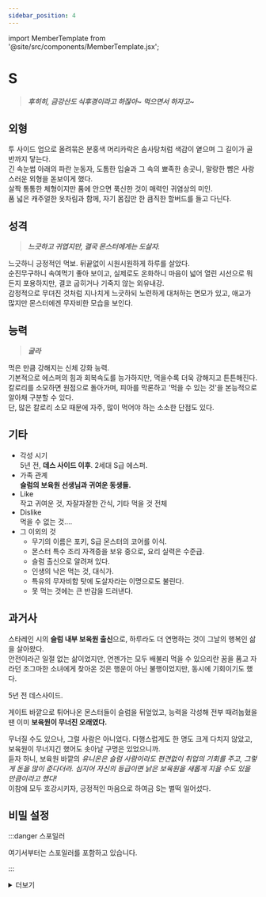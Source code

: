 ```yaml
---
sidebar_position: 4
---
```


import MemberTemplate from '@site/src/components/MemberTemplate.jsx';

# S
> ***후히히, 금강산도 식후경이라고 하잖아~ 먹으면서 하자고~***

<MemberTemplate
  title="헌터즈"
  image="/img/h.png"
  codename="S"
  gender="여성"
  age="22"
  height="157cm"
  affiliation="특급 요원"
  ability="[S급] 굴라"
  bg="#FFC801"
  cr="#fff"
/>

## 외형
투 사이드 업으로 올려묶은 분홍색 머리카락은 솜사탕처럼 색감이 옅으며 그 길이가 골반까지 닿는다.  
긴 속눈썹 아래의 파란 눈동자, 도톰한 입술과 그 속의 뾰족한 송곳니, 말랑한 뺨은 사랑스러운 외형을 돋보이게 했다.  
살짝 통통한 체형이지만 품에 안으면 푹신한 것이 매력인 귀염상의 미인.  
품 넓은 캐주얼한 옷차림과 함께, 자기 몸집만 한 큼직한 할버드를 들고 다닌다.  


## 성격
> ***느긋하고 귀엽지만, 결국 몬스터에게는 도살자.***  
  
느긋하니 긍정적인 먹보. 뒤끝없이 시원시원하게 하루를 살았다.  
순진무구하니 속여먹기 좋아 보이고, 실제로도 온화하니 마음이 넓어 열린 시선으로 뭐든지 포용하지만, 결코 굽히거나 기죽지 않는 외유내강.  
감정적으로 무뎌진 것처럼 지나치게 느긋하되 노련하게 대처하는 면모가 있고, 애교가 많지만 몬스터에겐 무자비한 모습을 보인다.  


## 능력
> ***굴라***  
  
먹은 만큼 강해지는 신체 강화 능력.  
기본적으로 에스퍼의 힘과 회복속도를 능가하지만, 먹을수록 더욱 강해지고 튼튼해진다.  
칼로리를 소모하면 원점으로 돌아가며, 피아를 막론하고 '먹을 수 있는 것'을 본능적으로 알아채 구분할 수 있다.  
단, 많은 칼로리 소모 때문에 자주, 많이 먹어야 하는 소소한 단점도 있다.  

## 기타
- 각성 시기  
5년 전, **데스 사이드 이후**. 2세대 S급 에스퍼.
- 가족 관계  
**슬럼의 보육원 선생님과 귀여운 동생들.**
- Like  
작고 귀여운 것, 자잘자잘한 간식, 기타 먹을 것 전체
- Dislike  
먹을 수 없는 것….
- 그 이외의 것
  - 무기의 이름은 포키, S급 몬스터의 코어를 이식.
  - 몬스터 특수 조리 자격증을 보유 중으로, 요리 실력은 수준급.
  - 슬럼 출신으로 알려져 있다.
  - 인생의 낙은 먹는 것, 대식가.
  - 특유의 무자비함 탓에 도살자라는 이명으로도 불린다.
  - 못 먹는 것에는 큰 반감을 드러낸다.

## 과거사
스타레인 시의 **슬럼 내부 보육원 출신**으로, 하루라도 더 연명하는 것이 그날의 행복인 삶을 살아왔다.  
안전이라곤 일절 없는 삶이었지만, 언젠가는 모두 배불리 먹을 수 있으리란 꿈을   품고 자라던 조그마한 소녀에게 찾아온 것은 행운이 아닌 불행이었지만, 동시에 기회이기도 했다.  

5년 전 데스사이드.  
  
게이트 바깥으로 튀어나온 몬스터들이 슬럼을 뒤엎었고, 능력을 각성해 전부 때려눕혔을 땐 이미 **보육원이 무너진 오래였다.**  
  
무너질 수도 있으나, 그럴 사람은 아니었다. 다행스럽게도 한 명도 크게 다치지 않았고, 보육원이 무너지긴 했어도 솟아날 구멍은 있었으니까.  
듣자 하니, 보육원 바깥의 *유니온은 슬럼 사람이라도 편견없이 취업의 기회를 주고, 그렇게 돈을 많이 준다더라. 심지어 자신의 등급이면 낡은 보육원을 새롭게 지을 수도 있을 만큼이라고 했다!*  
이참에 모두 호강시키자, 긍정적인 마음으로 하여금 S는 벌떡 일어섰다.  

## 비밀 설정

:::danger 스포일러

여기서부터는 스포일러를 포함하고 있습니다.

:::


<details>
  <summary>더보기</summary>

    슈슈, C로 시작하지만 글자를 모르던 탓에 멋대로 S라고 생각한 이름.  
    이름 하나 제대로 못 쓸 정도로, 교육의 기회도 거의 없고 배 하나 불리면 그나마 좋은 하루인 곳에서 자라본 적 있는가?  
    **슈슈는 슬럼에서 그나마 목숨을 붙일 수 있는 장소인, 슬럼 보육원에서 자란 자였다.**
    *제가 이거 나중에 캐릭터들 한꺼번에 써서 추가해둘게요…*

</details>
